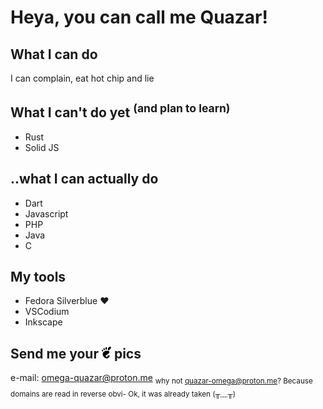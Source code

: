 # Heya, you can call me Quazar!

## What I can do
I can complain, eat hot chip and lie

## What I can't do yet <sup>(and plan to learn)</sup>
- Rust
- Solid JS

## ..what I can actually do
- Dart
- Javascript
- PHP
- Java
- C

## My tools
- Fedora Silverblue ❤️
- VSCodium
- Inkscape

## Send me your <img title="Gnome" alt="Gnome" src="./gnome-logo.svg" width=15px> pics
e-mail: [omega-quazar@proton.me](mailto:omega-quazar@proton.me) <sub>why not quazar-omega@proton.me? Because domains are read in reverse obvi- Ok, it was already taken (╥﹏╥)</sub>
